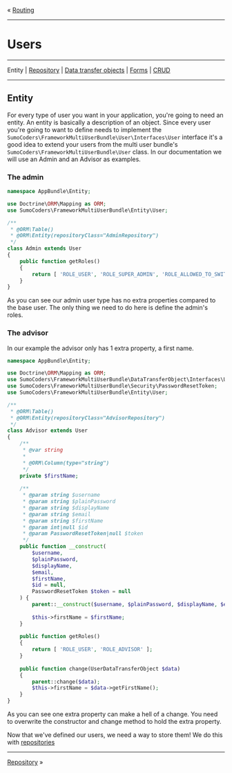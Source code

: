 « [Routing](routing.md)
***
# Users
***
Entity | [Repository](users_repositories.md) | [Data transfer objects](users_dto.md) | [Forms](users_forms.md) | [CRUD](users_crud.md)
***
## Entity
For every type of user you want in your application, you're going to need an entity. An entity is basically a description of an object. Since every user you're going to want to define needs to implement the `SumoCoders\FrameworkMultiUserBundle\User\Interfaces\User` interface it's a good idea to extend your users from the multi user bundle's `SumoCoders\FrameworkMultiUserBundle\User` class. In our documentation we will use an Admin and an Advisor as examples.

### The admin

```php
namespace AppBundle\Entity;

use Doctrine\ORM\Mapping as ORM;
use SumoCoders\FrameworkMultiUserBundle\Entity\User;

/**
 * @ORM\Table()
 * @ORM\Entity(repositoryClass="AdminRepository")
 */
class Admin extends User
{
    public function getRoles()
    {
        return [ 'ROLE_USER', 'ROLE_SUPER_ADMIN', 'ROLE_ALLOWED_TO_SWITCH' ];
    }
}
```

As you can see our admin user type has no extra properties compared to the base user. The only thing we need to do here is define the admin's roles.

### The advisor

In our example the advisor only has 1 extra property, a first name.

```php
namespace AppBundle\Entity;

use Doctrine\ORM\Mapping as ORM;
use SumoCoders\FrameworkMultiUserBundle\DataTransferObject\Interfaces\UserDataTransferObject;
use SumoCoders\FrameworkMultiUserBundle\Security\PasswordResetToken;
use SumoCoders\FrameworkMultiUserBundle\Entity\User;

/**
 * @ORM\Table()
 * @ORM\Entity(repositoryClass="AdvisorRepository")
 */
class Advisor extends User
{
    /**
     * @var string
     *
     * @ORM\Column(type="string")
     */
    private $firstName;
    
    /**
     * @param string $username
     * @param string $plainPassword
     * @param string $displayName
     * @param string $email
     * @param string $firstName
     * @param int|null $id
     * @param PasswordResetToken|null $token
     */
    public function __construct(
        $username,
        $plainPassword,
        $displayName,
        $email,
        $firstName,
        $id = null,
        PasswordResetToken $token = null
    ) {
        parent::__construct($username, $plainPassword, $displayName, $email, $id, $token);
        
        $this->firstName = $firstName;
    }
    
    public function getRoles()
    {
        return [ 'ROLE_USER', 'ROLE_ADVISOR' ];
    }
    
    public function change(UserDataTransferObject $data)
    {
        parent::change($data);
        $this->firstName = $data->getFirstName();
    }
}
```

As you can see one extra property can make a hell of a change. You need to overwrite the constructor and change method to hold the extra property.

Now that we've defined our users, we need a way to store them! We do this with [repositories](users_repositories.md)

***
[Repository](users_repositories.md) »
